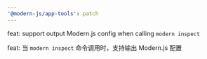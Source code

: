 ```yaml
---
'@modern-js/app-tools': patch
---
```


feat: support output Modern.js config when calling `modern inspect`

feat: 当 `modern inspect` 命令调用时，支持输出 Modern.js 配置
